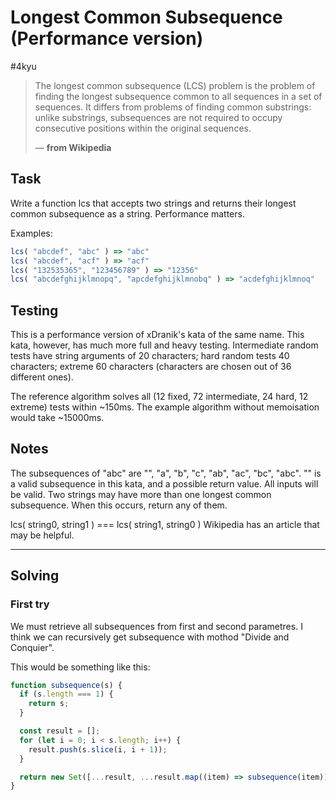 # Longest Common Subsequence (Performance version)

#4kyu

> The longest common subsequence (LCS) problem is the problem of finding the longest subsequence common to all sequences in a set of sequences.
> It differs from problems of finding common substrings: unlike substrings, subsequences are not required to occupy consecutive positions within the original sequences.
>
> ― **from Wikipedia**

## Task

Write a function lcs that accepts two strings and returns their longest common subsequence as a string. Performance matters.

Examples:

```js
lcs( "abcdef", "abc" ) => "abc"
lcs( "abcdef", "acf" ) => "acf"
lcs( "132535365", "123456789" ) => "12356"
lcs( "abcdefghijklmnopq", "apcdefghijklmnobq" ) => "acdefghijklmnoq"
```

## Testing

This is a performance version of xDranik's kata of the same name.
This kata, however, has much more full and heavy testing. Intermediate random tests have string arguments of 20 characters; hard random tests 40 characters; extreme 60 characters (characters are chosen out of 36 different ones).

The reference algorithm solves all (12 fixed, 72 intermediate, 24 hard, 12 extreme) tests within ~150ms. The example algorithm without memoisation would take ~15000ms.

## Notes

The subsequences of "abc" are "", "a", "b", "c", "ab", "ac", "bc", "abc".
"" is a valid subsequence in this kata, and a possible return value.
All inputs will be valid.
Two strings may have more than one longest common subsequence. When this occurs, return any of them.

lcs( string0, string1 ) === lcs( string1, string0 )
Wikipedia has an article that may be helpful.

---

## Solving

### First try

We must retrieve all subsequences from first and second parametres. I think we can recursively get subsequence with mothod "Divide and Conquier".

This would be something like this:

```js
function subsequence(s) {
  if (s.length === 1) {
    return s;
  }

  const result = [];
  for (let i = 0; i < s.length; i++) {
    result.push(s.slice(i, i + 1));
  }

  return new Set([...result, ...result.map((item) => subsequence(item)), '']);
}
```
